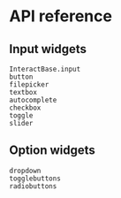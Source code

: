 # API reference

## Input widgets
```@docs
InteractBase.input
button
filepicker
textbox
autocomplete
checkbox
toggle
slider
```

## Option widgets

```@docs
dropdown
togglebuttons
radiobuttons
```
